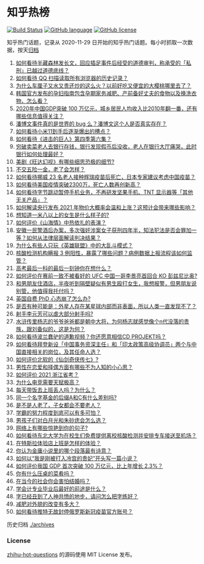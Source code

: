 # 知乎热榜
[![Build Status](https://github.com/ToWeLong/zhihu-hot-questions/workflows/CI/badge.svg)](https://github.com/ToWeLong/zhihu-hot-questions/actions)
[![GitHub language](https://img.shields.io/badge/language-golang-orange.svg)](https://golang.org/)
[![GitHub license](https://img.shields.io/github/license/ToWeLong/zhihu-hot-questions)](https://github.com/ToWeLong/zhihu-hot-questions/blob/main/LICENSE)

知乎热门话题，记录从 2020-11-29 日开始的知乎热门话题。每小时抓取一次数据，按天[归档](./archives)

<!-- BEGIN -->

1. [如何看待半藏森林发长文，回应插足事件后经受的道德审判，称承受的「私刑」已越过道德底线？](https://www.zhihu.com/question/439844239)
1. [如何看待 QQ 扫描读取所有浏览器的历史记录？](https://www.zhihu.com/question/439768601)
1. [为什么车厘子又水又贵还炒的这么火？以前好吃又便宜的大樱桃哪里去了？](https://www.zhihu.com/question/390722002)
1. [韩国官方发布的孕妇指南包含孕期家务减肥、产前备好丈夫的食物以及换洗衣物，怎么看？](https://www.zhihu.com/question/439320796)
1. [2020年中国GDP突破 100 万亿元，城乡居民人均收入比2010年翻一番，还有哪些信息值得关注？](https://www.zhihu.com/question/439916574)
1. [潘博文事件真的是世界的 bug 么？潘博文这个人是否真实存在？](https://www.zhihu.com/question/374963188)
1. [如何看待小米11到手后逐渐爆出的槽点？](https://www.zhihu.com/question/438478856)
1. [如何看待《进击的巨人》第四季第六集？](https://www.zhihu.com/question/439900077)
1. [穷破卖菜老人去银行存钱，银行发现假币后没收，老人在银行大厅痛哭，此时银行如何处理最好？](https://www.zhihu.com/question/434730115)
1. [美剧《旺达幻视》有哪些细思恐极的细节?](https://www.zhihu.com/question/439549545)
1. [不交五险一金，老了会怎样？](https://www.zhihu.com/question/383748418)
1. [如何看待挪威 23 名老人接种辉瑞疫苗后死亡，日本专家建议考虑中国疫苗？](https://www.zhihu.com/question/439513437)
1. [如何看待美国疫情突破2300万，死亡人数再创新高？](https://www.zhihu.com/question/439147106)
1. [如何看待字节跳动暂停手机业务，不再研发坚果手机、TNT 显示器等「其他无关产品」？](https://www.zhihu.com/question/439874539)
1. [如何解读央行发布 2021 年物价大概率会温和上涨？这预计会带来哪些影响？](https://www.zhihu.com/question/439618372)
1. [想知道一米八以上的女生是什么样子的?](https://www.zhihu.com/question/433141761)
1. [如何评价《山海情》中热依扎的表演？](https://www.zhihu.com/question/439511164)
1. [安徽一民警酒后办案，多次强奸涉案女子获刑四年半，知法犯法是否会罪加一等？如何从法律层面解读判决结果？](https://www.zhihu.com/question/439769494)
1. [为什么有些人只玩《英雄联盟》中的大乱斗模式？](https://www.zhihu.com/question/439502389)
1. [核酸检测机构瞒报 3 例阳性，暴露了哪些问题？病例数据上报流程该如何监管？](https://www.zhihu.com/question/439833126)
1. [高考最后一科的最后一刻钟你在想什么？](https://www.zhihu.com/question/62859821)
1. [如何评价在赛前一致不被看好的 UFC 中国一哥李景亮首回合 KO 彭兹尼比奥?](https://www.zhihu.com/question/439752513)
1. [和男朋友住酒店，半夜听到隔壁疑似有男生殴打女生，我想报警，但男朋友说别管，他值得我托付吗？](https://www.zhihu.com/question/439101724)
1. [英国自费 PhD 心态崩了怎么办?](https://www.zhihu.com/question/439137745)
1. [是否有种可能是：外星人存在某星球内部而非表面，所以人类一直发现不了？](https://www.zhihu.com/question/439409192)
1. [射手李元芳可以虐大部分射手吗?](https://www.zhihu.com/question/376680322)
1. [水浒传里杨志的爷爷爸爸都是朝中大将，为何杨志就感觉像个n代没落的贵族，跟刘备似的，这是为何？](https://www.zhihu.com/question/438027367)
1. [如何看待波兰蠢驴的道歉视频？你还愿意相信CD PROJEKT吗？](https://www.zhihu.com/question/439282043)
1. [如何看待拜登新设「中国事务资深主任」和「印太政策高级协调员」两个与中国直接相关的岗位，及其任命人选？](https://www.zhihu.com/question/439647733)
1. [如何评价北软的《仙剑奇侠传七》?](https://www.zhihu.com/question/439460295)
1. [男性在恋爱和择偶方面有哪些不为人知的小心思？](https://www.zhihu.com/question/63484460)
1. [如何评价 2021 浙江省考？](https://www.zhihu.com/question/439778286)
1. [为什么电竞需要天赋极高？](https://www.zhihu.com/question/438485421)
1. [每天带饭去上班丢人吗？为什么？](https://www.zhihu.com/question/420592114)
1. [同一个名字基金的后缀A和C有什么差别吗?](https://www.zhihu.com/question/374874658)
1. [是不是人老了，子女都会不要老人？](https://www.zhihu.com/question/309100326)
1. [学霸的努力程度到底可以有多可怕？](https://www.zhihu.com/question/328770692)
1. [男孩子们对白月光和朱砂痣会怎么选？](https://www.zhihu.com/question/359277363)
1. [网络上有哪些惊艳到你的句子?](https://www.zhihu.com/question/435377262)
1. [如何看待东北大学为在校生们免费提供离校核酸检测并安排专车接送至机场？](https://www.zhihu.com/question/438939715)
1. [在特斯拉体验店上班是怎样的体验？](https://www.zhihu.com/question/42070596)
1. [你认为金庸小说里的哪个段落最有诗意？](https://www.zhihu.com/question/433259169)
1. [如何以“我是刚被打入冷宫的贵妃”开头写一篇小说？](https://www.zhihu.com/question/405122146)
1. [如何评价我国 GDP 首次突破 100 万亿元，比上年增长 2.3%？](https://www.zhihu.com/question/439917119)
1. [你有什么压桌的菜肴吗？](https://www.zhihu.com/question/329154154)
1. [在当今的社会你会害怕结婚吗？](https://www.zhihu.com/question/435802310)
1. [学会计专业毕业后最好的前途是什么？](https://www.zhihu.com/question/28502540)
1. [字已经丑到了人神共愤的地步，请问怎么把字练好？](https://www.zhihu.com/question/25058494)
1. [减肥对外貌的改变有多大？](https://www.zhihu.com/question/35667984)
1. [如何看待推特无故封停俄罗斯新冠疫苗官方账号？](https://www.zhihu.com/question/439506626)

<!-- END -->

历史归档 [./archives](./archives)


### License
[zhihu-hot-questions](https://github.com/towelong/zhihu-hot-questions) 的源码使用 MIT License 发布。